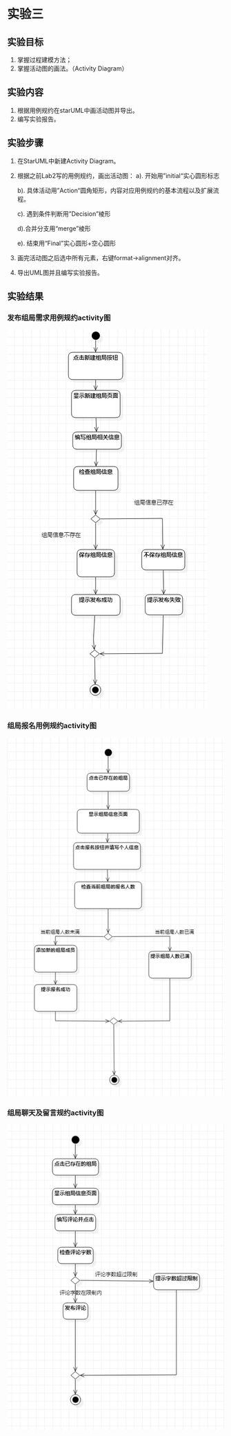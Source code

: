 # 实验三

## 实验目标

1. 掌握过程建模方法；
2. 掌握活动图的画法。（Activity Diagram）

## 实验内容

1. 根据用例规约在starUML中画活动图并导出。
2. 编写实验报告。

## 实验步骤

1. 在StarUML中新建Activity Diagram。

2. 根据之前Lab2写的用例规约，画出活动图：
   a). 开始用”initial“实心圆形标志

   b). 具体活动用”Action“圆角矩形，内容对应用例规约的基本流程以及扩展流程。

   c). 遇到条件判断用”Decision”棱形

   d).合并分支用“merge”棱形

   e). 结束用“Final”实心圆形+空心圆形

3. 画完活动图之后选中所有元素，右键format->alignment对齐。

4. 导出UML图并且编写实验报告。

## 实验结果

### 发布组局需求用例规约activity图

![](./Lab3_ActivityDiagram1.png)

### 组局报名用例规约activity图

![](./Lab3_ActivityDiagram2.png)

### 组局聊天及留言规约activity图

![](./Lab3_ActivityDiagram3.png)